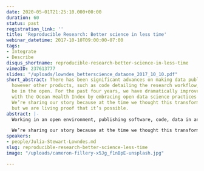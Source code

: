 ```yaml
---
date: 2020-05-01T21:25:10.000+00:00
duration: 60
status: past
registration_link: ''
title: 'Reproducible Research: Better science in less time'
webinar_datetime: 2017-10-10T09:00:00-07:00
tags:
- Integrate
- Describe
disqus_shortname: reproducible-research-better-science-in-less-time
vimeoID: 237613777
slides: "/uploads/lowndes_betterscience_dataone_2017_10_10.pdf"
short_abstract: There has been significant advances on making data publicly available
  however other products, such as code detailing the research workflow, should also
  be in the open. For the past four years, we have dramatically improved how we work
  with the Ocean Health Index by embracing open data science practices and tools.
  We’re sharing our story because at the time we thought this transformation was intimidating,
  but we are living proof that it’s possible.
abstract: |-
  Working in an open environment, publishing software, code, data in an openly accessible format, supports the reproducibility, integrity and usability of research. There has been significant advances on making data publicly available however other products, such as code detailing the research workflow, should also be in the open. For the past four years, we have dramatically improved how we work with the Ocean Health Index by embracing open data science practices and tools. We now work in a way that is more reproducible, transparent, collaborative, and open, with more emphasis on communication. Our work is more reproducible and streamlined, and more than 20 countries around the world are building off our science and our code to assess ocean health in their own jurisdictions.

  We’re sharing our story because at the time we thought this transformation was intimidating, but we are living proof that it’s possible. By describing specific tools and how we incrementally began using them for the Ocean Health Index project, we hope to encourage others in the scientific community to do the same — so we can all produce better science in less time.
speakers:
- people/Julia-Stewart-Lowndes.md
slug: reproducible-research-better-science-less-time
image: "/uploads/cameron-fillery-x5Jg_f1nBpE-unsplash.jpg"

---
```

